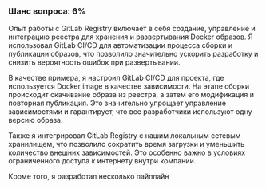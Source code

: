 ### Шанс вопроса: 6%

Опыт работы с GitLab Registry включает в себя создание, управление и интеграцию реестра для хранения и развертывания Docker образов. Я использовал GitLab CI/CD для автоматизации процесса сборки и публикации образов, что позволило значительно ускорить разработку и снизить вероятность ошибок при развертывании.

В качестве примера, я настроил GitLab CI/CD для проекта, где используется Docker image в качестве зависимости. На этапе сборки происходит скачивание образа из реестра, а затем его модификация и повторная публикация. Это значительно упрощает управление зависимостями и гарантирует, что все разработчики используют одну версию образа.

Также я интегрировал GitLab Registry с нашим локальным сетевым хранилищем, что позволило сократить время загрузки и уменьшить количество внешних зависимостей. Это особенно важно в условиях ограниченного доступа к интернету внутри компании.

Кроме того, я разработал несколько пайплайн